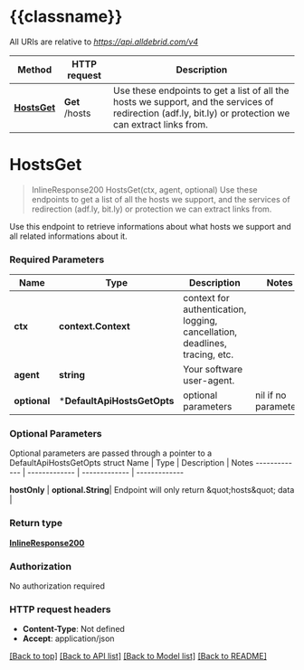 # {{classname}}

All URIs are relative to *https://api.alldebrid.com/v4*

Method | HTTP request | Description
------------- | ------------- | -------------
[**HostsGet**](DefaultApi.md#HostsGet) | **Get** /hosts | Use these endpoints to get a list of all the hosts we support, and the services of redirection (adf.ly, bit.ly) or protection we can extract links from.

# **HostsGet**
> InlineResponse200 HostsGet(ctx, agent, optional)
Use these endpoints to get a list of all the hosts we support, and the services of redirection (adf.ly, bit.ly) or protection we can extract links from.

Use this endpoint to retrieve informations about what hosts we support and all related informations about it.

### Required Parameters

Name | Type | Description  | Notes
------------- | ------------- | ------------- | -------------
 **ctx** | **context.Context** | context for authentication, logging, cancellation, deadlines, tracing, etc.
  **agent** | **string**| Your software user-agent. | 
 **optional** | ***DefaultApiHostsGetOpts** | optional parameters | nil if no parameters

### Optional Parameters
Optional parameters are passed through a pointer to a DefaultApiHostsGetOpts struct
Name | Type | Description  | Notes
------------- | ------------- | ------------- | -------------

 **hostOnly** | **optional.String**| Endpoint will only return \&quot;hosts\&quot; data | 

### Return type

[**InlineResponse200**](inline_response_200.md)

### Authorization

No authorization required

### HTTP request headers

 - **Content-Type**: Not defined
 - **Accept**: application/json

[[Back to top]](#) [[Back to API list]](../README.md#documentation-for-api-endpoints) [[Back to Model list]](../README.md#documentation-for-models) [[Back to README]](../README.md)

